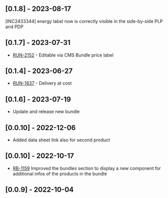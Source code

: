 ## [0.1.8] - 2023-08-17
[INC2433344]  energy label now is  correctly visible in the side-by-side PLP and PDP 
## [0.1.7] - 2023-07-31
- [RUN-2152](https://whirlpoolgtm.atlassian.net/browse/RUN-2152) - Editable via CMS Bundle price label 
## [0.1.4] - 2023-06-27
- [RUN-1637](https://whirlpoolgtm.atlassian.net/browse/RUN-1637) - Delivery at cost

## [0.1.6] - 2023-07-19

- Update and release new bundle
## [0.0.10] - 2022-12-06

- Added data sheet link also for second product

## [0.0.10] - 2022-10-17

- [RB-1159](https://whirlpoolgtm.atlassian.net/browse/RB-1159) Improved the bundles section to display a new component for additional infos of the products in the bundle

## [0.0.9] - 2022-10-04
